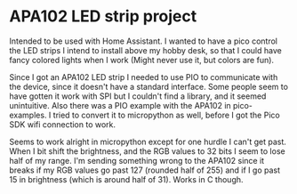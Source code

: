 # APA102 LED strip project

Intended to be used with Home Assistant. I wanted to have a pico control the LED strips I intend
to install above my hobby desk, so that I could have fancy colored lights when I work (Might never use it, but colors are fun).

Since I got an APA102 LED strip I needed to use PIO to communicate with the device, since it doesn't have a standard interface. Some people seem to 
have gotten it work with SPI but I couldn't find a library, and it seemed unintuitive. Also there was a PIO example with the APA102 in pico-examples. 
I tried to convert it to micropython as well, before I got the Pico SDK wifi connection to work. 

Seems to work alright in micropython except for one hurdle I can't get past. When I bit shift the brightness, and the RGB values to 32 bits I seem to lose
half of my range. I'm sending something wrong to the APA102 since it breaks if my RGB values go past 127 (rounded half of 255) and if I 
go past 15 in brightness (which is around half of 31). Works in C though. 